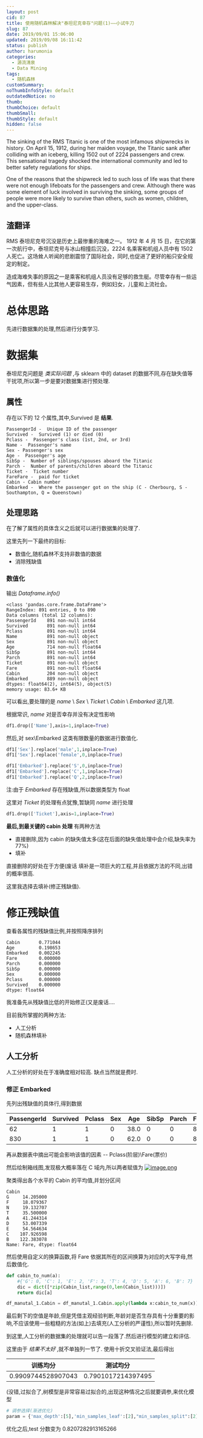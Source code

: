 ```yaml
---
layout: post
cid: 87
title: 使用随机森林解决"泰坦尼克幸存"问题(1)——小试牛刀
slug: 87
date: 2019/09/01 15:06:00
updated: 2019/09/08 16:11:42
status: publish
author: harumonia
categories:
  - 源流清泉
  - Data Mining
tags:
  - 随机森林
customSummary:
noThumbInfoStyle: default
outdatedNotice: no
thumb:
thumbChoice: default
thumbSmall:
thumbStyle: default
hidden: false
---
```


The sinking of the RMS Titanic is one of the most infamous shipwrecks in history. On April 15, 1912, during her maiden voyage, the Titanic sank after colliding with an iceberg, killing 1502 out of 2224 passengers and crew. This sensational tragedy shocked the international community and led to better safety regulations for ships.

One of the reasons that the shipwreck led to such loss of life was that there were not enough lifeboats for the passengers and crew. Although there was some element of luck involved in surviving the sinking, some groups of people were more likely to survive than others, such as women, children, and the upper-class.

<!-- more -->

## 渣翻译

RMS 泰坦尼克号沉没是历史上最惨重的海难之一。 1912 年 4 月 15 日，在它的第一次航行中，泰坦尼克号与冰山相撞后沉没，2224 名乘客和机组人员中有 1502 人死亡。这场耸人听闻的悲剧震惊了国际社会，同时,也促进了更好的船只安全规定的制定。

造成海难失事的原因之一是乘客和机组人员没有足够的救生艇。尽管幸存有一些运气因素，但有些人比其他人更容易生存，例如妇女，儿童和上流社会。

# 总体思路

先进行数据集的处理,然后进行分类学习.

# 数据集

泰坦尼克问题是 _类实际问题_ ,与 sklearn 中的 dataset 的数据不同,存在缺失值等干扰项,所以第一步是要对数据集进行预处理.

## 属性

存在以下的 12 个属性,其中,Survived 是 **结果**.

    PassengerId -  Unique ID of the passenger
    Survived -  Survived (1) or died (0)
    Pclass -  Passenger's class (1st, 2nd, or 3rd)
    Name -  Passenger's name
    Sex - Passenger's sex
    Age -  Passenger's age
    SibSp -  Number of siblings/spouses aboard the Titanic
    Parch -  Number of parents/children aboard the Titanic
    Ticket -  Ticket number
    FareFare -  paid for ticket
    Cabin - Cabin number
    Embarked -  Where the passenger got on the ship (C - Cherbourg, S - Southampton, Q = Queenstown)

## 处理思路

在了解了属性的具体含义之后就可以进行数据集的处理了.

这里先列一下最终的目标:

- 数值化,随机森林不支持非数值的数据
- 消除残缺值

### 数值化

输出 _Dataframe.info()_

    <class 'pandas.core.frame.DataFrame'>
    RangeIndex: 891 entries, 0 to 890
    Data columns (total 12 columns):
    PassengerId    891 non-null int64
    Survived       891 non-null int64
    Pclass         891 non-null int64
    Name           891 non-null object
    Sex            891 non-null object
    Age            714 non-null float64
    SibSp          891 non-null int64
    Parch          891 non-null int64
    Ticket         891 non-null object
    Fare           891 non-null float64
    Cabin          204 non-null object
    Embarked       889 non-null object
    dtypes: float64(2), int64(5), object(5)
    memory usage: 83.6+ KB

可以看出,要处理的是 _name_ \ _Sex_ \ _Ticket_ \ _Cabin_ \ _Embarked_ 这几项.

根据常识, _name_ 对是否幸存并没有决定性影响

```python
df1.drop(['Name'],axis=1,inplace=True)
```

然后,对 sex\Embarked 这类有限数量的数据进行数值化.

```python
df1['Sex'].replace('male',1,inplace=True)
df1['Sex'].replace('female',0,inplace=True)

df1['Embarked'].replace('S',0,inplace=True)
df1['Embarked'].replace('C',1,inplace=True)
df1['Embarked'].replace('Q',2,inplace=True)
```

注:由于 _Embarked_ 存在残缺值,所以数据类型为 float

这里对 _Ticket_ 的处理有点犹豫,暂缺同 _name_ 进行处理

```python
df1.drop(['Ticket'],axis=1,inplace=True)
```

**最后,到最关键的 cabin 处理**
有两种方法

- 直接删除,因为 cabin 的缺失值太多(这在后面的缺失值处理中会介绍,缺失率为 77%)
- 填补

直接删除的好处在于方便(废话
填补是一项巨大的工程,并且依据方法的不同,出错的概率很高.

这里我选择去填补(修正残缺值).

# 修正残缺值

查看各属性的残缺值比例,并按照降序排列

    Cabin       0.771044
    Age         0.198653
    Embarked    0.002245
    Fare        0.000000
    Parch       0.000000
    SibSp       0.000000
    Sex         0.000000
    Pclass      0.000000
    Survived    0.000000
    dtype: float64

我准备先从残缺值比低的开始修正(又是废话....

目前我所掌握的两种方法:

- 人工分析
- 随机森林填补

## 人工分析

人工分析的好处在于准确度相对较高.
缺点当然就是费时.

### 修正 Embarked

先列出残缺值的具体行,得到数据

| PassengerId | Survived | Pclass | Sex | Age  | SibSp | Parch | Fare | Cabin | Embarked |
| ----------- | -------- | ------ | --- | ---- | ----- | ----- | ---- | ----- | -------- |
| 62          | 1        | 1      | 0   | 38.0 | 0     | 0     | 80.0 | B28   | NaN      |
| 830         | 1        | 1      | 0   | 62.0 | 0     | 0     | 80.0 | B28   | NaN      |

再从数据表中摘出可能会影响该值的因素 -- Pclass(阶层)\Fare(票价)

然后绘制箱线图,发现极大概率落在 C 域内,所以两者赋值为
[![image.png](http://www.harumonia.top/images/2019/08/31/image.png)](http://www.harumonia.top/image/lSbU)

聚类得出各个水平的 Cabin 的平均值,并划分区间

    Cabin
    G     14.205000
    F     18.079367
    N     19.132707
    T     35.500000
    A     41.244314
    D     53.007339
    E     54.564634
    C    107.926598
    B    122.383078
    Name: Fare, dtype: float64

然后使用自定义的换算函数,将 Fare 依据其所在的区间换算为对应的大写字母,然后数值化.

```python
def cabin_to_num(a):
    #{'G': 0, 'C': 1, 'E': 2, 'F': 3, 'T': 4, 'D': 5, 'A': 6, 'B': 7}
    dic = dict([*zip(Cabin_list,range(0,len(Cabin_list)))])
    return dic[a]

df_manutal_1.Cabin = df_manutal_1.Cabin.apply(lambda x:cabin_to_num(x))
```

最后剩下的空值是年龄,但是凭借主观经验判断,年龄对是否生存具有十分重要的影响,不应该使用一些粗糙的方法(如上)去填充(人工分析的严谨性),所以暂时先删除.

到这里,人工分析的数据集的处理就可以告一段落了.然后进行模型的建立和评估.

这里由于 _结果不太好_ ,就不单独列一节了.
使用十折交叉验证法,最后得出

| 训练均分           | 测试均分           |
| ------------------ | ------------------ |
| 0.9909744528907043 | 0.7901017214397495 |

(没错,过拟合了,树模型是非常容易过拟合的,出现这种情况之后就要调参,来优化模型

```python
# 调参选择(渐进优化)
param = {'max_depth':[5],'min_samples_leaf':[2],"min_samples_split":[2],'max_features':range(1,5),'criterion':['gini','entropy']}
```

优化之后,test 分数变为 0.8207282913165266
